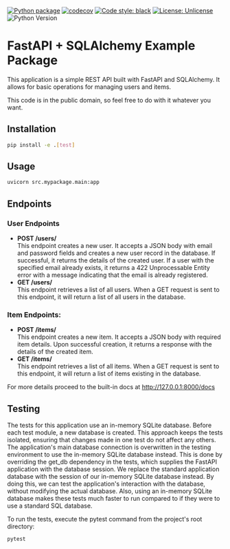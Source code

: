 [![Python package](https://github.com/ptrstn/fastapi-sqlalchemy-example/actions/workflows/python-package.yml/badge.svg)](https://github.com/ptrstn/fastapi-sqlalchemy-example/actions/workflows/python-package.yml)
[![codecov](https://codecov.io/gh/ptrstn/fastapi-sqlalchemy-example/branch/master/graph/badge.svg)](https://codecov.io/gh/ptrstn/fastapi-sqlalchemy-example)
[![Code style: black](https://img.shields.io/badge/code%20style-black-000000.svg)](https://github.com/psf/black)
[![License: Unlicense](https://img.shields.io/badge/license-Unlicense-darkblue.svg)](http://unlicense.org/)
![Python Version](https://img.shields.io/badge/python-3.7%2B-blue)

# FastAPI + SQLAlchemy Example Package

This application is a simple REST API built with FastAPI and SQLAlchemy. It allows for basic operations for managing users and items.

This code is in the public domain, so feel free to do with it whatever you want.

## Installation

```bash
pip install -e .[test]
```

## Usage

```bash
uvicorn src.mypackage.main:app
```

## Endpoints

### User Endpoints

- **POST /users/**  
  This endpoint creates a new user. 
  It accepts a JSON body with email and password fields and creates a new user record in the database. 
  If successful, it returns the details of the created user. 
  If a user with the specified email already exists, it returns a 422 Unprocessable Entity error with a message indicating that the email is already registered.
- **GET /users/**  
  This endpoint retrieves a list of all users. 
  When a GET request is sent to this endpoint, it will return a list of all users in the database.

### Item Endpoints:
- **POST /items/**  
  This endpoint creates a new item. 
  It accepts a JSON body with required item details. 
  Upon successful creation, it returns a response with the details of the created item.
- **GET /items/**  
  This endpoint retrieves a list of all items. 
  When a GET request is sent to this endpoint, it will return a list of items existing in the database.


For more details proceed to the built-in docs at http://127.0.0.1:8000/docs


## Testing

The tests for this application use an in-memory SQLite database. 
Before each test module, a new database is created. 
This approach keeps the tests isolated, ensuring that changes made in one test do not affect any others.
The application's main database connection is overwritten in the testing environment to use the in-memory SQLite database instead. 
This is done by overriding the get_db dependency in the tests, which supplies the FastAPI application with the database session. 
We replace the standard application database with the session of our in-memory SQLite database instead.
By doing this, we can test the application's interaction with the database, without modifying the actual database. 
Also, using an in-memory SQLite database makes these tests much faster to run compared to if they were to use a standard SQL database.

To run the tests, execute the pytest command from the project's root directory:

```bash
pytest
```
